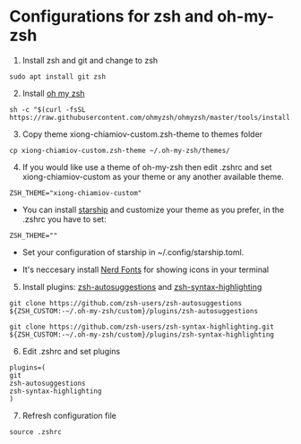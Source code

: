 # Configurations for zsh and oh-my-zsh

1. Install zsh and git and change to zsh

```
sudo apt install git zsh
```

2. Install [oh my zsh](https://ohmyz.sh/#install)

```
sh -c "$(curl -fsSL https://raw.githubusercontent.com/ohmyzsh/ohmyzsh/master/tools/install.sh)"
```

3. Copy theme xiong-chiamiov-custom.zsh-theme to themes folder

```
cp xiong-chiamiov-custom.zsh-theme ~/.oh-my-zsh/themes/
```

4. If you would like use a theme of oh-my-zsh then edit .zshrc and set xiong-chiamiov-custom as your theme or any another available theme.

```
ZSH_THEME="xiong-chiamiov-custom"
```

- You can install [starship](https://starship.rs/guide/#%F0%9F%9A%80-installation) and customize your theme as you prefer, in the .zshrc you have to set:

```
ZSH_THEME=""
```

- Set your configuration of starship in ~/.config/starship.toml.

- It's neccesary install [Nerd Fonts](https://www.nerdfonts.com/) for showing icons in your terminal


5. Install plugins: [zsh-autosuggestions](https://github.com/zsh-users/zsh-autosuggestions) and [zsh-syntax-highlighting](https://github.com/zsh-users/zsh-syntax-highlighting)

```
git clone https://github.com/zsh-users/zsh-autosuggestions ${ZSH_CUSTOM:-~/.oh-my-zsh/custom}/plugins/zsh-autosuggestions
```

```
git clone https://github.com/zsh-users/zsh-syntax-highlighting.git ${ZSH_CUSTOM:-~/.oh-my-zsh/custom}/plugins/zsh-syntax-highlighting
```

6. Edit .zshrc and set plugins
```
plugins=(
git
zsh-autosuggestions
zsh-syntax-highlighting
)
```

7. Refresh configuration file

```
source .zshrc
```
